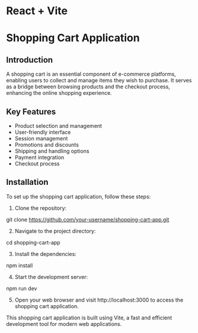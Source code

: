 # React + Vite
# Shopping Cart Application

## Introduction
A shopping cart is an essential component of e-commerce platforms, enabling users to collect and manage items they wish to purchase. It serves as a bridge between browsing products and the checkout process, enhancing the online shopping experience.

## Key Features
- Product selection and management
- User-friendly interface
- Session management
- Promotions and discounts
- Shipping and handling options
- Payment integration
- Checkout process

## Installation

To set up the shopping cart application, follow these steps:

1. Clone the repository:

git clone https://github.com/your-username/shopping-cart-app.git


2. Navigate to the project directory:

cd shopping-cart-app


3. Install the dependencies:

npm install


4. Start the development server:

npm run dev


5. Open your web browser and visit http://localhost:3000 to access the shopping cart application.

This shopping cart application is built using Vite, a fast and efficient development tool for modern web applications.
